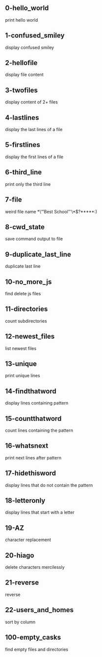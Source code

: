 ## 0-hello_world

print hello world

## 1-confused_smiley

display confused smiley

## 2-hellofile

display file content

## 3-twofiles

display content of 2+ files

## 4-lastlines

display the last lines of a file

## 5-firstlines

display the first lines of a file

## 6-third_line

print only the third line

## 7-file

weird file name \*\\'"Best School"\'\\*$\?\*\*\*\*\*:)

## 8-cwd_state

save command output to file

## 9-duplicate_last_line

duplicate last line

## 10-no_more_js

find delete js files

## 11-directories

count subdirectories

## 12-newest_files

list newest files

## 13-unique

print unique lines

## 14-findthatword

display lines containing pattern

## 15-countthatword

count lines containing the pattern

## 16-whatsnext

print next lines after pattern

## 17-hidethisword

display lines that do not contain the pattern

## 18-letteronly

display lines that start with a letter

## 19-AZ

character replacement

## 20-hiago

delete characters mercilessly

## 21-reverse

reverse

## 22-users_and_homes

sort by column 

## 100-empty_casks

find empty files and directories
